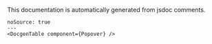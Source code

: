 This documentation is automatically generated from jsdoc comments.

 ```react
noSource: true
---
<DocgenTable component={Popover} />
```
